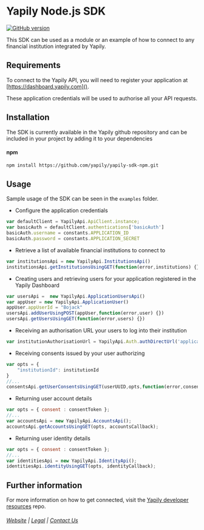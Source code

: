 # Yapily Node.js SDK
[![GitHub version](https://d25lcipzij17d.cloudfront.net/badge.svg?id=gh&type=6&v=0.0.28&x2=0)](http://badge.fury.io/gh/boennemann%2Fbadges)

This SDK can be used as a module or an example of how to connect to any financial institution integrated by Yapily.

## Requirements

To connect to the Yapily API, you will need to register your 
application at [https://dashboard.yapily.com]().

These application credentials will be used to authorise all
your API requests.

## Installation

The SDK is currently available in the Yapily github repository and 
can be included in your project 
by adding it to your dependencies

#### npm

```bash
npm install https://github.com/yapily/yapily-sdk-npm.git
```

## Usage

Sample usage of the SDK can be seen in the `examples` folder.

- Configure the application credentials

```javascript
var defaultClient = YapilyApi.ApiClient.instance;
var basicAuth = defaultClient.authentications['basicAuth']
basicAuth.username = constants.APPLICATION_ID
basicAuth.password = constants.APPLICATION_SECRET
```

- Retrieve a list of available financial institutions to connect to

```javascript	
var institutionsApi = new YapilyApi.InstitutionsApi()
institutionsApi.getInstitutionsUsingGET(function(error,institutions) {})
```


- Creating users and retrieving users for your application registered in the Yapily Dashboard
```javascript
var usersApi =  new YapilyApi.ApplicationUsersApi()
var appUser = new YapilyApi.ApplicationUser()
appUser.appUserId = "Bojack"
usersApi.addUserUsingPOST(appUser,function(error,user) {})
usersApi.getUsersUsingGET(function(error,users) {})
```


- Receiving an authorisation URL your users to log into their institution

```javascript
var institutionAuthorisationUrl = YapilyApi.Auth.authDirectUrl('application-id','user-uuid','institution-id','callback url',"account")
```

- Receiving consents issued by your user authorizing
```javascript
var opts = {
    "institutionId": institutionId
}
//...
consentsApi.getUserConsentsUsingGET(userUUID,opts,function(error,consents) {})
```

- Returning user account details

```javascript
var opts = { consent : consentToken };
//...
var accountsApi = new YapilyApi.AccountsApi();
accountsApi.getAccountsUsingGET(opts, accountsCallback);
```

- Returning user identity details
```javascript
var opts = { consent : consentToken };
//...
var identitiesApi = new YapilyApi.IdentityApi();
identitiesApi.identityUsingGET(opts, identityCallback);
```

## Further information

For more information on how to get connected, visit the
[Yapily developer resources](https://github.com/yapily/developer-resources) repo.

###### [Website](https://yapily.com) | [Legal](https://yapily.com/legal-policies) | [Contact Us](mailto:info@yapily.com) 
